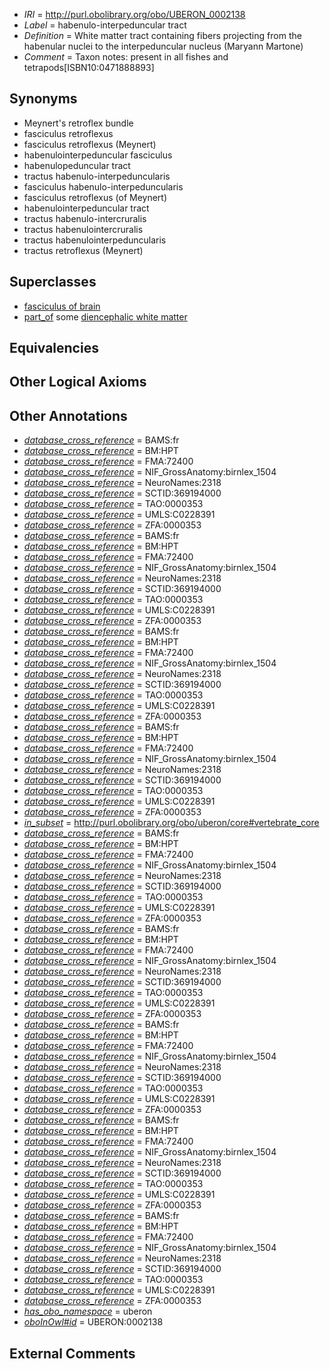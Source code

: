  * *IRI* = http://purl.obolibrary.org/obo/UBERON_0002138
 * *Label* = habenulo-interpeduncular tract
 * *Definition* = White matter tract containing fibers projecting from the habenular nuclei to the interpeduncular nucleus (Maryann Martone)
 * *Comment* = Taxon notes: present in all fishes and tetrapods[ISBN10:0471888893]

## Synonyms

 * Meynert's retroflex bundle
 * fasciculus retroflexus
 * fasciculus retroflexus (Meynert)
 * habenulointerpeduncular fasciculus
 * habenulopeduncular tract
 * tractus habenulo-interpeduncularis
 * fasciculus habenulo-interpeduncularis
 * fasciculus retroflexus (of Meynert)
 * habenulointerpeduncular tract
 * tractus habenulo-intercruralis
 * tractus habenulointercruralis
 * tractus habenulointerpeduncularis
 * tractus retroflexus (Meynert)

## Superclasses

 * [fasciculus of brain](../../UBERON/38/UBERON_0005838.md)
 * [part_of](../../BFO/50/BFO_0000050.md) some [diencephalic white matter](../../UBERON/31/UBERON_0003931.md)

## Equivalencies


## Other Logical Axioms


## Other Annotations

 * *[database_cross_reference](../../ef/oboInOwl#hasDbXref.md)* = BAMS:fr
 * *[database_cross_reference](../../ef/oboInOwl#hasDbXref.md)* = BM:HPT
 * *[database_cross_reference](../../ef/oboInOwl#hasDbXref.md)* = FMA:72400
 * *[database_cross_reference](../../ef/oboInOwl#hasDbXref.md)* = NIF_GrossAnatomy:birnlex_1504
 * *[database_cross_reference](../../ef/oboInOwl#hasDbXref.md)* = NeuroNames:2318
 * *[database_cross_reference](../../ef/oboInOwl#hasDbXref.md)* = SCTID:369194000
 * *[database_cross_reference](../../ef/oboInOwl#hasDbXref.md)* = TAO:0000353
 * *[database_cross_reference](../../ef/oboInOwl#hasDbXref.md)* = UMLS:C0228391
 * *[database_cross_reference](../../ef/oboInOwl#hasDbXref.md)* = ZFA:0000353
 * *[database_cross_reference](../../ef/oboInOwl#hasDbXref.md)* = BAMS:fr
 * *[database_cross_reference](../../ef/oboInOwl#hasDbXref.md)* = BM:HPT
 * *[database_cross_reference](../../ef/oboInOwl#hasDbXref.md)* = FMA:72400
 * *[database_cross_reference](../../ef/oboInOwl#hasDbXref.md)* = NIF_GrossAnatomy:birnlex_1504
 * *[database_cross_reference](../../ef/oboInOwl#hasDbXref.md)* = NeuroNames:2318
 * *[database_cross_reference](../../ef/oboInOwl#hasDbXref.md)* = SCTID:369194000
 * *[database_cross_reference](../../ef/oboInOwl#hasDbXref.md)* = TAO:0000353
 * *[database_cross_reference](../../ef/oboInOwl#hasDbXref.md)* = UMLS:C0228391
 * *[database_cross_reference](../../ef/oboInOwl#hasDbXref.md)* = ZFA:0000353
 * *[database_cross_reference](../../ef/oboInOwl#hasDbXref.md)* = BAMS:fr
 * *[database_cross_reference](../../ef/oboInOwl#hasDbXref.md)* = BM:HPT
 * *[database_cross_reference](../../ef/oboInOwl#hasDbXref.md)* = FMA:72400
 * *[database_cross_reference](../../ef/oboInOwl#hasDbXref.md)* = NIF_GrossAnatomy:birnlex_1504
 * *[database_cross_reference](../../ef/oboInOwl#hasDbXref.md)* = NeuroNames:2318
 * *[database_cross_reference](../../ef/oboInOwl#hasDbXref.md)* = SCTID:369194000
 * *[database_cross_reference](../../ef/oboInOwl#hasDbXref.md)* = TAO:0000353
 * *[database_cross_reference](../../ef/oboInOwl#hasDbXref.md)* = UMLS:C0228391
 * *[database_cross_reference](../../ef/oboInOwl#hasDbXref.md)* = ZFA:0000353
 * *[database_cross_reference](../../ef/oboInOwl#hasDbXref.md)* = BAMS:fr
 * *[database_cross_reference](../../ef/oboInOwl#hasDbXref.md)* = BM:HPT
 * *[database_cross_reference](../../ef/oboInOwl#hasDbXref.md)* = FMA:72400
 * *[database_cross_reference](../../ef/oboInOwl#hasDbXref.md)* = NIF_GrossAnatomy:birnlex_1504
 * *[database_cross_reference](../../ef/oboInOwl#hasDbXref.md)* = NeuroNames:2318
 * *[database_cross_reference](../../ef/oboInOwl#hasDbXref.md)* = SCTID:369194000
 * *[database_cross_reference](../../ef/oboInOwl#hasDbXref.md)* = TAO:0000353
 * *[database_cross_reference](../../ef/oboInOwl#hasDbXref.md)* = UMLS:C0228391
 * *[database_cross_reference](../../ef/oboInOwl#hasDbXref.md)* = ZFA:0000353
 * *[in_subset](../../et/oboInOwl#inSubset.md)* = http://purl.obolibrary.org/obo/uberon/core#vertebrate_core
 * *[database_cross_reference](../../ef/oboInOwl#hasDbXref.md)* = BAMS:fr
 * *[database_cross_reference](../../ef/oboInOwl#hasDbXref.md)* = BM:HPT
 * *[database_cross_reference](../../ef/oboInOwl#hasDbXref.md)* = FMA:72400
 * *[database_cross_reference](../../ef/oboInOwl#hasDbXref.md)* = NIF_GrossAnatomy:birnlex_1504
 * *[database_cross_reference](../../ef/oboInOwl#hasDbXref.md)* = NeuroNames:2318
 * *[database_cross_reference](../../ef/oboInOwl#hasDbXref.md)* = SCTID:369194000
 * *[database_cross_reference](../../ef/oboInOwl#hasDbXref.md)* = TAO:0000353
 * *[database_cross_reference](../../ef/oboInOwl#hasDbXref.md)* = UMLS:C0228391
 * *[database_cross_reference](../../ef/oboInOwl#hasDbXref.md)* = ZFA:0000353
 * *[database_cross_reference](../../ef/oboInOwl#hasDbXref.md)* = BAMS:fr
 * *[database_cross_reference](../../ef/oboInOwl#hasDbXref.md)* = BM:HPT
 * *[database_cross_reference](../../ef/oboInOwl#hasDbXref.md)* = FMA:72400
 * *[database_cross_reference](../../ef/oboInOwl#hasDbXref.md)* = NIF_GrossAnatomy:birnlex_1504
 * *[database_cross_reference](../../ef/oboInOwl#hasDbXref.md)* = NeuroNames:2318
 * *[database_cross_reference](../../ef/oboInOwl#hasDbXref.md)* = SCTID:369194000
 * *[database_cross_reference](../../ef/oboInOwl#hasDbXref.md)* = TAO:0000353
 * *[database_cross_reference](../../ef/oboInOwl#hasDbXref.md)* = UMLS:C0228391
 * *[database_cross_reference](../../ef/oboInOwl#hasDbXref.md)* = ZFA:0000353
 * *[database_cross_reference](../../ef/oboInOwl#hasDbXref.md)* = BAMS:fr
 * *[database_cross_reference](../../ef/oboInOwl#hasDbXref.md)* = BM:HPT
 * *[database_cross_reference](../../ef/oboInOwl#hasDbXref.md)* = FMA:72400
 * *[database_cross_reference](../../ef/oboInOwl#hasDbXref.md)* = NIF_GrossAnatomy:birnlex_1504
 * *[database_cross_reference](../../ef/oboInOwl#hasDbXref.md)* = NeuroNames:2318
 * *[database_cross_reference](../../ef/oboInOwl#hasDbXref.md)* = SCTID:369194000
 * *[database_cross_reference](../../ef/oboInOwl#hasDbXref.md)* = TAO:0000353
 * *[database_cross_reference](../../ef/oboInOwl#hasDbXref.md)* = UMLS:C0228391
 * *[database_cross_reference](../../ef/oboInOwl#hasDbXref.md)* = ZFA:0000353
 * *[database_cross_reference](../../ef/oboInOwl#hasDbXref.md)* = BAMS:fr
 * *[database_cross_reference](../../ef/oboInOwl#hasDbXref.md)* = BM:HPT
 * *[database_cross_reference](../../ef/oboInOwl#hasDbXref.md)* = FMA:72400
 * *[database_cross_reference](../../ef/oboInOwl#hasDbXref.md)* = NIF_GrossAnatomy:birnlex_1504
 * *[database_cross_reference](../../ef/oboInOwl#hasDbXref.md)* = NeuroNames:2318
 * *[database_cross_reference](../../ef/oboInOwl#hasDbXref.md)* = SCTID:369194000
 * *[database_cross_reference](../../ef/oboInOwl#hasDbXref.md)* = TAO:0000353
 * *[database_cross_reference](../../ef/oboInOwl#hasDbXref.md)* = UMLS:C0228391
 * *[database_cross_reference](../../ef/oboInOwl#hasDbXref.md)* = ZFA:0000353
 * *[database_cross_reference](../../ef/oboInOwl#hasDbXref.md)* = BAMS:fr
 * *[database_cross_reference](../../ef/oboInOwl#hasDbXref.md)* = BM:HPT
 * *[database_cross_reference](../../ef/oboInOwl#hasDbXref.md)* = FMA:72400
 * *[database_cross_reference](../../ef/oboInOwl#hasDbXref.md)* = NIF_GrossAnatomy:birnlex_1504
 * *[database_cross_reference](../../ef/oboInOwl#hasDbXref.md)* = NeuroNames:2318
 * *[database_cross_reference](../../ef/oboInOwl#hasDbXref.md)* = SCTID:369194000
 * *[database_cross_reference](../../ef/oboInOwl#hasDbXref.md)* = TAO:0000353
 * *[database_cross_reference](../../ef/oboInOwl#hasDbXref.md)* = UMLS:C0228391
 * *[database_cross_reference](../../ef/oboInOwl#hasDbXref.md)* = ZFA:0000353
 * *[has_obo_namespace](../../ce/oboInOwl#hasOBONamespace.md)* = uberon
 * *[oboInOwl#id](../../id/oboInOwl#id.md)* = UBERON:0002138

## External Comments

